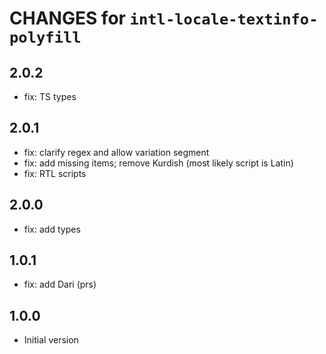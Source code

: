 # CHANGES for `intl-locale-textinfo-polyfill`

## 2.0.2

- fix: TS types

## 2.0.1

- fix: clarify regex and allow variation segment
- fix: add missing items; remove Kurdish (most likely script is Latin)
- fix: RTL scripts

## 2.0.0

- fix: add types

## 1.0.1

- fix: add Dari (prs)

## 1.0.0

- Initial version
